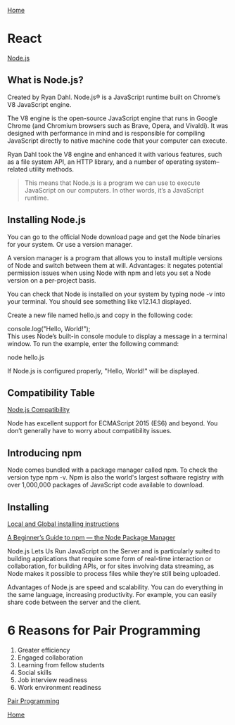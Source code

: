 [Home](README.md)

# React
[Node.js](https://www.sitepoint.com/an-introduction-to-node-js/)

## What is Node.js?

Created by Ryan Dahl. Node.js® is a JavaScript runtime built on Chrome’s V8 JavaScript engine.  

The V8 engine is the open-source JavaScript engine that runs in Google Chrome (and Chromium browsers such as Brave, Opera, and Vivaldi). It was designed with performance in mind and is responsible for compiling JavaScript directly to native machine code that your computer can execute.  

Ryan Dahl took the V8 engine and enhanced it with various features, such as a file system API, an HTTP library, and a number of operating system–related utility methods.  

>This means that Node.js is a program we can use to execute JavaScript on our computers. In other words, it’s a JavaScript runtime.

## Installing Node.js

You can go to the official Node download page and get the Node binaries for your system. Or use a version manager.  

A version manager is a program that allows you to install multiple versions of Node and switch between them at will. Advantages: it negates potential permission issues when using Node with npm and lets you set a Node version on a per-project basis.  

You can check that Node is installed on your system by typing node -v into your terminal. You should see something like v12.14.1 displayed.  

Create a new file named hello.js and copy in the following code:  

console.log("Hello, World!");  
This uses Node’s built-in console module to display a message in a terminal window. To run the example, enter the following command:  

node hello.js  

If Node.js is configured properly, "Hello, World!" will be displayed.  

## Compatibility Table

[Node.js Compatibility](https://node.green/)  

 Node has excellent support for ECMAScript 2015 (ES6) and beyond. You don’t generally have to worry about compatibility issues.

 ## Introducing npm

 Node comes bundled with a package manager called npm. To check the version type npm -v. Npm is also the world's largest software registry with over 1,000,000 packages of JavaScript code available to download.

## Installing

[Local and Global installing instructions](https://www.sitepoint.com/an-introduction-to-node-js/)

[A Beginner’s Guide to npm — the Node Package Manager](https://www.sitepoint.com/npm-guide/)  

Node.js Lets Us Run JavaScript on the Server and is particularly suited to building applications that require some form of real-time interaction or collaboration, for building APIs, or for sites involving data streaming, as Node makes it possible to process files while they’re still being uploaded.  

Advantages of Node.js are speed and scalability. You can do everything in the same language, increasing productivity. For example, you can easily share code between the server and the client.

# 6 Reasons for Pair Programming
1. Greater efficiency  
2. Engaged collaboration  
3. Learning from fellow students  
4. Social skills  
5. Job interview readiness  
6. Work environment readiness  

[Pair Programming](https://www.codefellows.org/blog/6-reasons-for-pair-programming/)


[Home](README.md)
